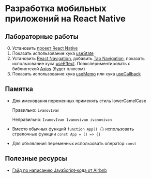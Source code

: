 # Разработка мобильных приложений на React Native

## Лабораторные работы

0. Установить [проект React Native](https://reactnative.dev/docs/environment-setup)
1. Показать использование хука [useState](https://beta.reactjs.org/reference/react/useState)
2. Установить [React Navigation](https://reactnavigation.org/docs/getting-started/), добавить [Tab Navigation](https://reactnavigation.org/docs/tab-based-navigation/), показать использование хука [useEffect](https://beta.reactjs.org/reference/react/useEffect). Поэкспериментировать с библиотекой [Axios](https://axios-http.com/docs/intro) (будет плюсом)
3. Показать использование хука [useMemo](https://beta.reactjs.org/reference/react/useMemo) или хука [useCallback](https://beta.reactjs.org/reference/react/useCallback)

## Памятка

- Для именования переменных применять стиль lowerCamelCase

  Правильно: `ivanovIvan`

  Неправильно: `IvanovIvan Ivanovivan ivanovivan`

- Вместо обычных функций `function App() {}` использовать стрелочные функции `const App = () => {}`

- Для объявления переменных использовать оператор `const`

## Полезные ресурсы

- [Гайд по написанию JavaScript-кода от Airbnb](https://github.com/airbnb/javascript)

